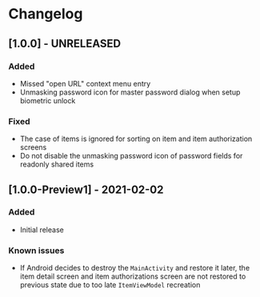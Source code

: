 # Changelog

## [1.0.0] - UNRELEASED

### Added
- Missed "open URL" context menu entry
- Unmasking password icon for master password dialog when setup biometric unlock

### Fixed
- The case of items is ignored for sorting on item and item authorization screens
- Do not disable the unmasking password icon of password fields for readonly shared items

## [1.0.0-Preview1] - 2021-02-02

### Added
- Initial release

### Known issues
- If Android decides to destroy the `MainActivity` and restore it later, the item detail screen and item authorizations screen are not restored to previous state due to too late `ItemViewModel` recreation
